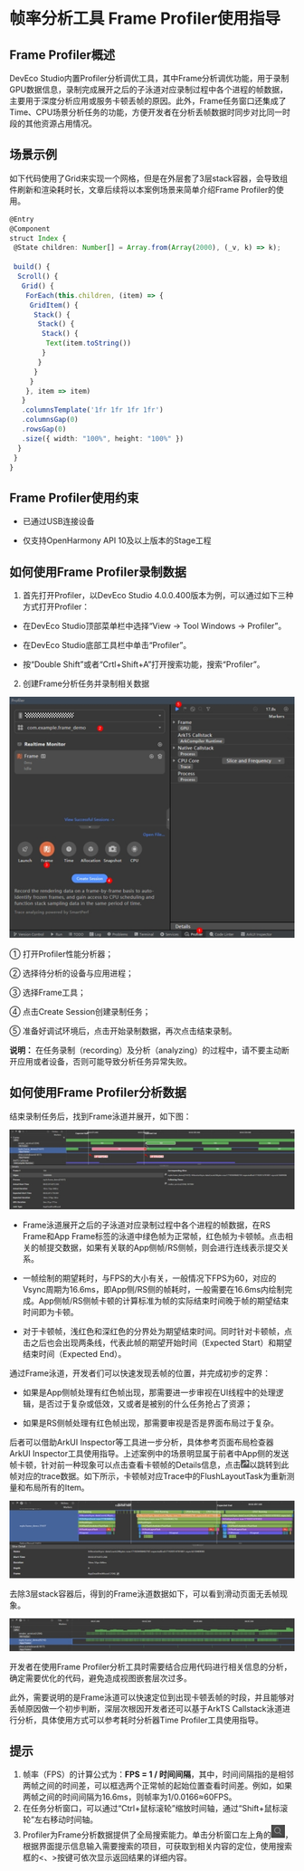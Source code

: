 # 帧率分析工具 Frame Profiler使用指导

## **Frame Profiler概述**

DevEco Studio内置Profiler分析调优工具，其中Frame分析调优功能，用于录制GPU数据信息，录制完成展开之后的子泳道对应录制过程中各个进程的帧数据，主要用于深度分析应用或服务卡顿丢帧的原因。此外，Frame任务窗口还集成了Time、CPU场景分析任务的功能，方便开发者在分析丢帧数据时同步对比同一时段的其他资源占用情况。

## **场景示例**

如下代码使用了Grid来实现一个网格，但是在外层套了3层stack容器，会导致组件刷新和渲染耗时长，文章后续将以本案例场景来简单介绍Frame Profiler的使用。

```ts
@Entry
@Component
struct Index {
 @State children: Number[] = Array.from(Array(2000), (_v, k) => k);

 build() {
  Scroll() {
   Grid() {
    ForEach(this.children, (item) => {
     GridItem() {
      Stack() {
       Stack() {
        Stack() {
         Text(item.toString())
        }
       }
      }
     }
    }, item => item)
   }
   .columnsTemplate('1fr 1fr 1fr 1fr')
   .columnsGap(0)
   .rowsGap(0)
   .size({ width: "100%", height: "100%" })
  }
 }
}
```

## **Frame Profiler使用约束**

- 已通过USB连接设备

- 仅支持OpenHarmony API 10及以上版本的Stage工程

## **如何使用Frame Profiler录制数据**

1. 首先打开Profiler，以DevEco Studio 4.0.0.400版本为例，可以通过如下三种方式打开Profiler：

- 在DevEco Studio顶部菜单栏中选择“View -> Tool Windows -> Profiler”。

- 在DevEco Studio底部工具栏中单击“Profiler”。

- 按“Double Shift”或者“Crtl+Shift+A”打开搜索功能，搜索“Profiler”。

2. 创建Frame分析任务并录制相关数据

![img](./images/profiler_frame.jpg)

① 打开Profiler性能分析器；

② 选择待分析的设备与应用进程；

③ 选择Frame工具；

④ 点击Create Session创建录制任务；

⑤ 准备好调试环境后，点击开始录制数据，再次点击结束录制。

**说明：** 在任务录制（recording）及分析（analyzing）的过程中，请不要主动断开应用或者设备，否则可能导致分析任务异常失败。

## **如何使用Frame Profiler分析数据**

结束录制任务后，找到Frame泳道并展开，如下图：

![img](./images/profiler_frame_analysis.jpg)

- Frame泳道展开之后的子泳道对应录制过程中各个进程的帧数据，在RS Frame和App Frame标签的泳道中绿色帧为正常帧，红色帧为卡顿帧。点击相关的帧提交数据，如果有关联的App侧帧/RS侧帧，则会进行连线表示提交关系。

- 一帧绘制的期望耗时，与FPS的大小有关，一般情况下FPS为60，对应的Vsync周期为16.6ms，即App侧/RS侧的帧耗时，一般需要在16.6ms内绘制完成。App侧帧/RS侧帧卡顿的计算标准为帧的实际结束时间晚于帧的期望结束时间即为卡顿。

- 对于卡顿帧，浅红色和深红色的分界处为期望结束时间。同时针对卡顿帧，点击之后也会出现两条线，代表此帧的期望开始时间（Expected Start）和期望结束时间（Expected End）。

通过Frame泳道，开发者们可以快速发现丢帧的位置，并完成初步的定界：

- 如果是App侧帧处理有红色帧出现，那需要进一步审视在UI线程中的处理逻辑，是否过于复杂或低效，又或者是被别的什么任务抢占了资源；

- 如果是RS侧帧处理有红色帧出现，那需要审视是否是界面布局过于复杂。

后者可以借助ArkUI Inspector等工具进一步分析，具体参考页面布局检查器ArkUI Inspector工具使用指导。上述案例中的场景明显属于前者中App侧的发送帧卡顿，针对前一种现象可以点击查看卡顿帧的Details信息，点击![img](./images/profiler_turn.jpg)以跳转到此帧对应的trace数据。如下所示，卡顿帧对应Trace中的FlushLayoutTask为重新测量和布局所有的Item。

![img](./images/profiler_frame_trace.jpg)

去除3层stack容器后，得到的Frame泳道数据如下，可以看到滑动页面无丢帧现象。

![img](./images/profiler_frame_lane.jpg)

开发者在使用Frame Profiler分析工具时需要结合应用代码进行相关信息的分析，确定需要优化的代码，避免造成视图嵌套层次过多。

此外，需要说明的是Frame泳道可以快速定位到出现卡顿丢帧的时段，并且能够对丢帧原因做一个初步判断，深层次根因开发者还可以基于ArkTS Callstack泳道进行分析，具体使用方式可以参考耗时分析器Time Profiler工具使用指导。

## **提示**

1. 帧率（FPS）的计算公式为：**FPS = 1 / 时间间隔**，其中，时间间隔指的是相邻两帧之间的时间差，可以框选两个正常帧的起始位置查看时间差。例如，如果两帧之间的时间间隔为16.6ms，则帧率为1/0.0166≈60FPS。
2. 在任务分析窗口，可以通过“Ctrl+鼠标滚轮”缩放时间轴，通过“Shift+鼠标滚轮”左右移动时间轴。
3. Profiler为Frame分析数据提供了全局搜索能力。单击分析窗口左上角的![img](./images/profiler_magnifier.jpg)，根据界面提示信息输入需要搜索的项目，可获取到相关内容的定位，使用搜索框的<、>按键可依次显示返回结果的详细内容。
